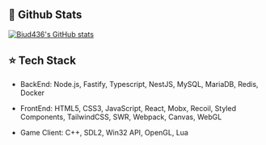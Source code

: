 ## 🧳 Github Stats

[![Biud436's GitHub stats](https://github-readme-stats.vercel.app/api?username=biud436&show_icons=true&locale=en&theme=dracula&count_private=true)](https://github.com/biud436/)

## ⭐️ Tech Stack

- BackEnd: Node.js, Fastify, Typescript, NestJS, MySQL, MariaDB, Redis, Docker

- FrontEnd: HTML5, CSS3, JavaScript, React, Mobx, Recoil, Styled Components, TailwindCSS, SWR, Webpack, Canvas, WebGL

- Game Client: C++, SDL2, Win32 API, OpenGL, Lua
